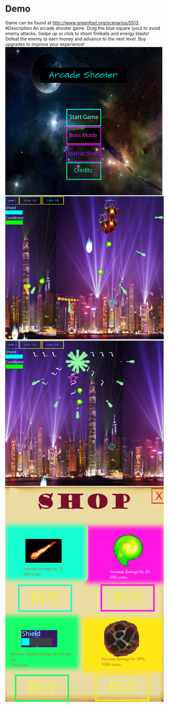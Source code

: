 # Demo
Game can be found at http://www.greenfoot.org/scenarios/5513.
#Description
An arcade shooter game. Drag the blue square (you) to avoid enemy attacks. Swipe up or click to shoot fireballs and energy blasts! Defeat the enemy to earn money and advance to the next level. Buy upgrades to improve your experience!
![Alt text](/pictures/main-menu.PNG?)
![Alt text](/pictures/shoot1.PNG?)
![Alt text](/pictures/shoot3.PNG?)
![Alt text](/pictures/shop.PNG?)

